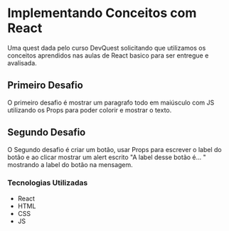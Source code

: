 # Implementando Conceitos com React
Uma quest dada pelo curso DevQuest solicitando que utilizamos os conceitos aprendidos nas aulas de React basico para ser entregue e avalisada.

## Primeiro Desafio
 O primeiro desafio é mostrar um paragrafo todo em maiúsculo com JS utilizando os Props para poder colorir e mostrar o texto.

 ## Segundo Desafio
O Segundo desafio é criar um botão, usar Props para escrever o label do botão e ao clicar mostrar um alert escrito "A label desse botão é... " mostrando a label do botão na mensagem.

### Tecnologias Utilizadas
- React
- HTML
- CSS
- JS